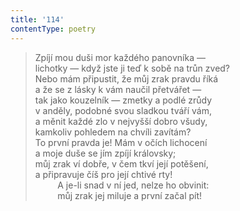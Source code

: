 ```yaml
---
title: '114'
contentType: poetry
---
```


<section>

> Zpíjí mou duši mor každého panovníka —  
> lichotky — když jste ji teď k sobě na trůn zved?  
> Nebo mám připustit, že můj zrak pravdu říká  
> a že se z lásky k vám naučil přetvářet —  
> tak jako kouzelník — zmetky a podlé zrůdy  
> v anděly, podobné svou sladkou tváří vám,  
> a měnit každé zlo v nejvyšší dobro všudy,  
> kamkoliv pohledem na chvíli zavítám?  
> To první pravda je! Mám v očích lichocení  
> a moje duše se jím zpíjí královsky;  
> můj zrak ví dobře, v čem tkví její potěšení,  
> a připravuje číš pro její chtivé rty!  
>          A je-li snad v ní jed, nelze ho obvinit:  
>          můj zrak jej miluje a první začal pít!

</section>

